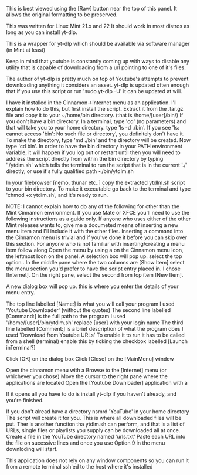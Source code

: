 This is best viewed using the [Raw] button near the top of this panel.
It allows the original formatting to be preserved.

This was written for Linux Mint 21.x and 22  It should work in most distros
as long as you can install yt-dlp.

This is a wrapper for yt-dlp which should be available via software manager
(in Mint at least)

Keep in mind that youtube is constantly coming up with ways to disable any
utility that is capable of downloading from a url pointing to one of it's
files.

The author of yt-dlp is pretty much on top of Youtube's attempts to prevent
downloading anything it considers an asset.  yt-dlp is updated often enough
that if you use this script or run 'sudo yt-dlp -U' it can be updated at will.

I have it installed in the Cinnamon->Internet menu as an application.
I'll explain how to do this, but first install the script.
Extract it from the .tar.gz file and copy it to your ~/home/bin directory.
  (that is /home/[user]/bin/)
If you don't have a bin directory, In a terminal, type 'cd' (no parameters)
and that will take you to your home directory. type 'ls -d ./bin'. If you
see 'ls: cannot access 'bin': No such file or directory', you definitely
don't have it.  To make the directory, type 'md ./bin' and the directory
will be created. Now type 'cd bin'.  In order to have the bin directory
in your PATH environment variable, it will happen if you log out or restart
until then you will need to address the script directly from within the bin
directory by typing './ytdlm.sh' which tells the terminal to run the script
that is in the current './' directly, or use it's fully qualified 
path ~/bin/ytdlm.sh

In your filebrowser [nemo, thunar etc..] copy the extracted ytdlm.sh script
to your bin directory.  To make it executable go back to the terminal and
type 'chmod +x ytdlm.sh', and it's ready to run.

NOTE: I cannot explain how to do any of the following for other than
the Mint Cinnamon environment.  If you use Mate or XFCE you'll need
to use the following instructions as a guide only.
If anyone who uses either of the other Mint releases wants to, give me
a documeted means of inserting a new menu item and I'll include it with the
other files.
Inserting a command into the Cinnamon menu is trivial and if you've done it
before you can skip over this section.  For anyone who is not familiar with
inserting/creating a menu item follow along
Open the menu by using a <Right click> on the Cinnamon menu Icon,
the leftmost Icon on the panel.  A selection box will pop up.  select the
top option <Edit Menu>. In the middle pane where the two columns are
[Show  Item] select the menu section you'd prefer to have the script entry
placed in.  I chose [Internet].
On the right pane, select the second from top item [New Item].

A new dialog box will pop up. this is where you enter the details of
your menu entry.

The top line labelled [Name:] is what you will call your program
  I used 'Youtube Downloader' (without the quotes)
The second line labelled [Command:] is the full path to the program
  I used '/home/[user]/bin/ytdlm.sh' replace [user] with your login name
The third line labelled [Comment:] is a brief description of what the
  program does
  I used 'Download from Youtube URLs'
To enable it to run it has to be called from a shell (terminal)
  enable this by ticking the checkbox labelled [Launch inTerminal?]

Click [OK] on the dialog box
Click [Close] on the [MainMenu] window

Open the cinnamon menu with a <Left click>
Browse to the [Internet] menu (or whichever you chose)
Move the cursor to the right pane where the applications are located
Open the [Youtube Downloader] application with a <Left click>

If it opens all you have to do is install yt-dlp if you haven't already,
and you're finished.

If you don't alread have a directory nsmrd 'YouTube' in your home directory
The script will create it for you.  This is where all downloaded files will 
be put.
Ther is another function tha ytdlm.sh can perform, and that is a list of
URLs, single files or playlists you supply can be downloaded all at once.
Create a file in the YouTube directory named 'urls.txt'  Paste each URL 
into the file on sucessive lines and once you use Option 9 in the menu
downloding will start.

This application does not rely on any window components so you can run it
from a remote terminal ssh'ed to the host where it's installed
